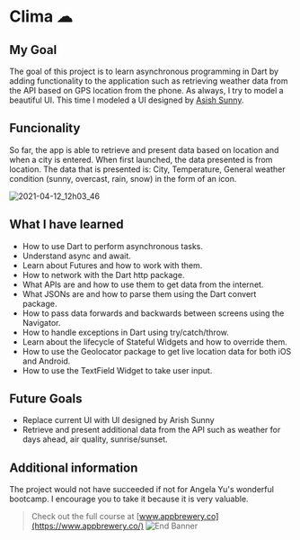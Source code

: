 # Clima ☁

## My Goal

The goal of this project is to learn asynchronous programming in Dart by adding functionality to the application such as retrieving weather data from the API based on GPS location from the phone. As always, I try to model a beautiful UI. This time I modeled a UI designed by [Asish Sunny](https://dribbble.com/shots/11474539-Weather-App).

## Funcionality

So far, the app is able to retrieve and present data based on location and when a city is entered. 
When first launched, the data presented is from location. 
The data that is presented is: City, Temperature, General weather condition (sunny, overcast, rain, snow) in the form of an icon.

![2021-04-12_12h03_46](https://user-images.githubusercontent.com/72250823/114381104-09140b00-9b8b-11eb-86a3-f0a9a0c6a7d1.gif)

## What I have learned

- How to use Dart to perform asynchronous tasks.
- Understand async and await.
- Learn about Futures and how to work with them.
- How to network with the Dart http package.
- What APIs are and how to use them to get data from the internet.
- What JSONs are and how to parse them using the Dart convert package.
- How to pass data forwards and backwards between screens using the Navigator.
- How to handle exceptions in Dart using try/catch/throw.
- Learn about the lifecycle of Stateful Widgets and how to override them.
- How to use the Geolocator package to get live location data for both iOS and Android.
- How to use the TextField Widget to take user input.

## Future Goals

- Replace current UI with UI designed by Arish Sunny
- Retrieve and present additional data from the API such as weather for days ahead, air quality, sunrise/sunset.

## Additional information

The project would not have succeeded if not for Angela Yu's wonderful bootcamp. I encourage you to take it because it is very valuable. 

>Check out the full course at [www.appbrewery.co](https://www.appbrewery.co/)
![End Banner](https://github.com/londonappbrewery/Images/blob/master/readme-end-banner.png)
